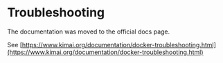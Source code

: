 # Troubleshooting

The documentation was moved to the official docs page.

See [https://www.kimai.org/documentation/docker-troubleshooting.html](https://www.kimai.org/documentation/docker-troubleshooting.html)
